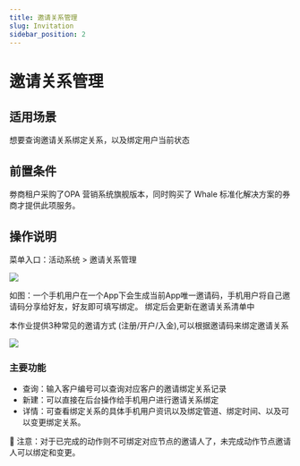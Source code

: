 ```yaml
---
title: 邀请关系管理
slug: Invitation
sidebar_position: 2
---
```



# 邀请关系管理

## 适用场景

想要查询邀请关系绑定关系，以及绑定用户当前状态

## 前置条件

劵商租户采购了OPA 营销系统旗舰版本，同时购买了 Whale 标准化解决方案的券商才提供此项服务。

## 操作说明

菜单入口：活动系统 &gt; 邀请关系管理

<img src="/assets/BEVdbM8Hno81aCxPWDBce1DMnxH.png"/>

如图：一个手机用户在一个App下会生成当前App唯一邀请码，手机用户将自己邀请码分享给好友，好友即可填写绑定。 绑定后会更新在邀请关系清单中

本作业提供3种常见的邀请方式 (注册/开户/入金),可以根据邀请码来绑定邀请关系

<img src="/assets/F4gNbW7b3onETUxOPbTc9XClnag.png"/>

### 主要功能

- 查询：输入客户编号可以查询对应客户的邀请绑定关系记录
- 新建：可以直接在后台操作给手机用户进行邀请关系绑定
- 详情：可查看绑定关系的具体手机用户资讯以及绑定管道、绑定时间、以及可以变更绑定关系。

<div class="callout callout-bg-2 callout-border-2">
<p>🌟 注意：对于已完成的动作则不可绑定对应节点的邀请人了，未完成动作节点邀请人可以绑定和变更。</p>
</div>

